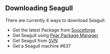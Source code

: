 <!-- Name: Installation/Download -->
<!-- Version: 4 -->
<!-- Last-Modified: 2006/03/11 14:52:14 -->
<!-- Author: demian -->
## Downloading Seagull

There are currently 4 ways to download Seagull:

  * Get the latest Package from [Souceforge](http://sourceforge.net/projects/seagull/)
  * Get Seagull using [Pear Package Manager](/wiki:Installation/UsingThePearPackageManager/)
  * Get Seagull from [SVN](/wiki:Installation/FromSVN/)
  * Get a Seagull machine #637